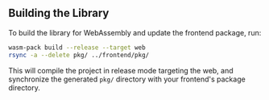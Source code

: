 ## Building the Library

To build the library for WebAssembly and update the frontend package, run:

```sh
wasm-pack build --release --target web
rsync -a --delete pkg/ ../frontend/pkg/
```

This will compile the project in release mode targeting the web, and synchronize the generated `pkg/` directory with your frontend's package directory.
